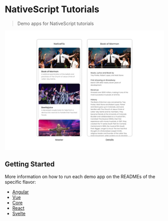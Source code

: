 # NativeScript Tutorials

> Demo apps for NativeScript tutorials

<img alt="demo app preview" src="./screenshots/tutorial-example-app-preview.png" width="500">

## Getting Started

More information on how to run each demo app on the READMEs of the specific flavor:

- [Angular](./angular-demo)
- [Vue](./vue-demo)
- [Core](./core-demo)
- [React](./react-demo)
- [Svelte](./svelte-demo)
